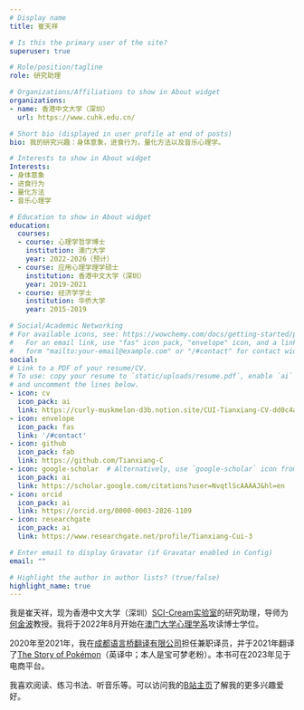 ```yaml
---
# Display name
title: 崔天祥

# Is this the primary user of the site?
superuser: true

# Role/position/tagline
role: 研究助理

# Organizations/Affiliations to show in About widget
organizations:
- name: 香港中文大学（深圳）
  url: https://www.cuhk.edu.cn/

# Short bio (displayed in user profile at end of posts)
bio: 我的研究兴趣：身体意象，进食行为，量化方法以及音乐心理学。

# Interests to show in About widget
Interests:
- 身体意象
- 进食行为
- 量化方法
- 音乐心理学

# Education to show in About widget
education:
  courses:
  - course: 心理学哲学博士
    institution: 澳门大学
    year: 2022-2026（预计）
  - course: 应用心理学理学硕士
    institution: 香港中文大学（深圳）
    year: 2019-2021
  - course: 经济学学士
    institution: 华侨大学
    year: 2015-2019

# Social/Academic Networking
# For available icons, see: https://wowchemy.com/docs/getting-started/page-builder/#icons
#   For an email link, use "fas" icon pack, "envelope" icon, and a link in the
#   form "mailto:your-email@example.com" or "/#contact" for contact widget.
social:
# Link to a PDF of your resume/CV.
# To use: copy your resume to `static/uploads/resume.pdf`, enable `ai` icons in `params.toml`, 
# and uncomment the lines below.
- icon: cv
  icon_pack: ai
  link: https://curly-muskmelon-d3b.notion.site/CUI-Tianxiang-CV-dd0c4a9545814cbca3f5e77483221cdf
- icon: envelope
  icon_pack: fas
  link: '/#contact'
- icon: github
  icon_pack: fab
  link: https://github.com/Tianxiang-C
- icon: google-scholar  # Alternatively, use `google-scholar` icon from `ai` icon pack
  icon_pack: ai
  link: https://scholar.google.com/citations?user=NvqtlScAAAAJ&hl=en
- icon: orcid
  icon_pack: ai
  link: https://orcid.org/0000-0003-2826-1109
- icon: researchgate
  icon_pack: ai
  link: https://www.researchgate.net/profile/Tianxiang-Cui-3

# Enter email to display Gravatar (if Gravatar enabled in Config)
email: ""

# Highlight the author in author lists? (true/false)
highlight_name: true
---
```


我是崔天祥，现为香港中文大学（深圳）[SCI-Cream实验室](https://sci-cream.netlify.app/)的研究助理，导师为[何金波](https://scholar.google.com/citations?hl=zh-CN&user=16qDmvsAAAAJ&view_op=list_works)教授。我将于2022年8月开始在[澳门大学心理学系](https://www.um.edu.mo/fss/psychology/)攻读博士学位。

2020年至2021年，我在[成都语言桥翻译有限公司](https://www.lan-bridge.com/)担任兼职译员，并于2021年翻译了[The Story of Pokémon](https://www.goodreads.com/en/book/show/58076959-the-story-of-pok-mon)（英译中；本人是宝可梦老粉）。本书可在2023年见于电商平台。

我喜欢阅读、练习书法、听音乐等。可以访问我的[B站主页](https://space.bilibili.com/109130929?from=search&seid=14618659446338017529&spm_id_from=333.337.0.0)了解我的更多兴趣爱好。

